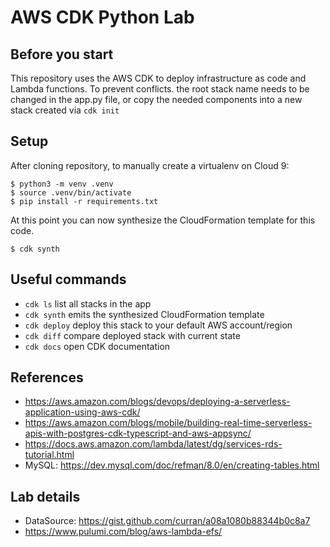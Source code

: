 
# AWS CDK Python Lab

## Before you start

This repository uses the AWS CDK to deploy infrastructure as code and Lambda functions.  To prevent conflicts. the root stack name needs to be changed in the app.py file, or copy the needed components into a new stack created via `cdk init`


## Setup

After cloning repository, to manually create a virtualenv on Cloud 9:

```
$ python3 -m venv .venv
$ source .venv/bin/activate
$ pip install -r requirements.txt
```

At this point you can now synthesize the CloudFormation template for this code.

```
$ cdk synth
```

## Useful commands

 * `cdk ls`          list all stacks in the app
 * `cdk synth`       emits the synthesized CloudFormation template
 * `cdk deploy`      deploy this stack to your default AWS account/region
 * `cdk diff`        compare deployed stack with current state
 * `cdk docs`        open CDK documentation


## References

- https://aws.amazon.com/blogs/devops/deploying-a-serverless-application-using-aws-cdk/
- https://aws.amazon.com/blogs/mobile/building-real-time-serverless-apis-with-postgres-cdk-typescript-and-aws-appsync/
- https://docs.aws.amazon.com/lambda/latest/dg/services-rds-tutorial.html
- MySQL: https://dev.mysql.com/doc/refman/8.0/en/creating-tables.html


## Lab details

- DataSource: https://gist.github.com/curran/a08a1080b88344b0c8a7
- https://www.pulumi.com/blog/aws-lambda-efs/